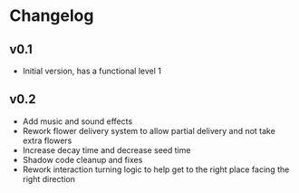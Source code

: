 # Changelog

## v0.1
- Initial version, has a functional level 1

## v0.2
- Add music and sound effects
- Rework flower delivery system to allow partial delivery and not take extra flowers
- Increase decay time and decrease seed time
- Shadow code cleanup and fixes
- Rework interaction turning logic to help get to the right place facing the right direction
